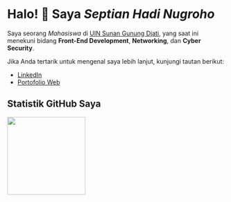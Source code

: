 # Halo! 👋 Saya *Septian Hadi Nugroho*

Saya seorang *Mahasiswa* di [UIN Sunan Gunung Djati](https://uinsgd.ac.id/), yang saat ini menekuni bidang **Front-End Development**, **Networking**, dan **Cyber Security**.

Jika Anda tertarik untuk mengenal saya lebih lanjut, kunjungi tautan berikut:
- [LinkedIn](https://www.linkedin.com/in/septian-hadi-nugroho/)
- [Portofolio Web](https://www.septianhadinugroho.com/)

## Statistik GitHub Saya
<p align="left">
<a href="https://github.com/penuliscode">
  <img height="180em" src="https://github-readme-stats.vercel.app/api/top-langs/?username=septianhadinugroho&layout=compact&theme=algolia"/>
</a>
</p>
